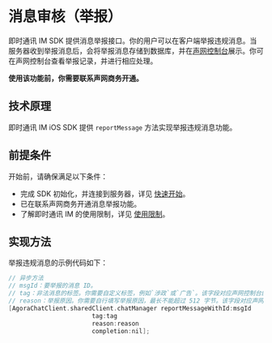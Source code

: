 # 消息审核（举报）

<Toc />

即时通讯 IM SDK 提供消息举报接口。你的用户可以在客户端举报违规消息。当服务器收到举报消息后，会将举报消息存储到数据库，并在[声网控制台](https://console.shengwang.cn/overview)展示。你可在声网控制台查看举报记录，并进行相应处理。

**使用该功能前，你需要联系声网商务开通。**

## 技术原理

即时通讯 IM iOS SDK 提供 `reportMessage` 方法实现举报违规消息功能。

## 前提条件

开始前，请确保满足以下条件：

- 完成 SDK 初始化，并连接到服务器，详见 [快速开始](quickstart.html)。
- 已在联系声网商务开通消息举报功能。
- 了解即时通讯 IM 的使用限制，详见 [使用限制](limitation.html)。

## 实现方法

举报违规消息的示例代码如下：

```objectivec
// 异步方法
// msgId：要举报的消息 ID。
// tag：非法消息的标签。你需要自定义标签，例如`涉政`或`广告`。该字段对应声网控制台的消息举报记录页面的`词条标记`字段。
// reason：举报原因。你需要自行填写举报原因，最长不能超过 512 字节。该字段对应声网控制台的消息举报记录页面的`举报原因`字段。
[AgoraChatClient.sharedClient.chatManager reportMessageWithId:msgId
                       tag:tag
                       reason:reason
                       completion:nil];
```